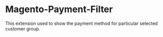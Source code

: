 # Magento-Payment-Filter
This extension used to show the payment method for particular selected customer group.
